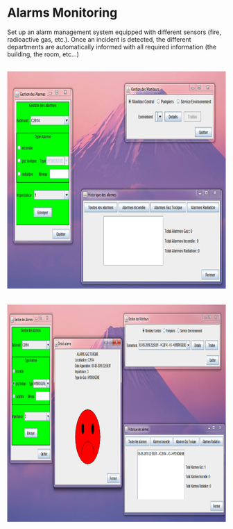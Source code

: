 # Alarms Monitoring
Set up an alarm management system equipped with
different sensors (fire, radioactive gas, etc.).
Once an incident is detected, the different
departments are automatically informed with all
required information (the building, the room, etc...)
<br/><br/>
<div align="center">
  <img src="alarm_monitoring.png" alt="alarm_view" height="500px" width="700px"/>
 </div>
<br/><br/>
<div align="center">
  <img src="alarm_monitoring_2.png" alt="alarm_view" height="500px" width="700px"/>
 </div>
